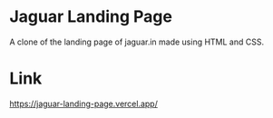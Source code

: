 
# Jaguar Landing Page

A clone of the landing page of jaguar.in made using HTML and CSS. 

# Link
https://jaguar-landing-page.vercel.app/
